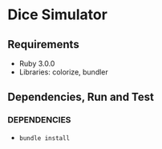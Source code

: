 # Dice Simulator
## Requirements
- Ruby 3.0.0
- Libraries: colorize, bundler
## Dependencies, Run and Test
### DEPENDENCIES
  - `bundle install`
